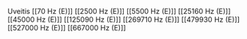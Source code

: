 Uveitis
[[70 Hz (E)]]
[[2500 Hz (E)]]
[[5500 Hz (E)]]
[[25160 Hz (E)]]
[[45000 Hz (E)]]
[[125090 Hz (E)]]
[[269710 Hz (E)]]
[[479930 Hz (E)]]
[[527000 Hz (E)]]
[[667000 Hz (E)]]